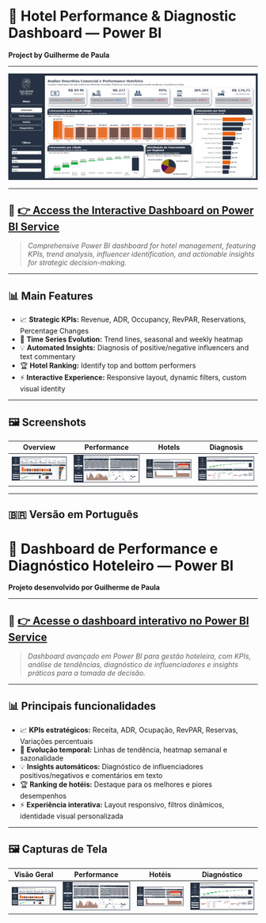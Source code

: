 # 🏨 Hotel Performance & Diagnostic Dashboard — Power BI

**Project by Guilherme de Paula**

---

![Banner](https://github.com/Guid3Paula/dashboard-performance-hotelaria-powerbi/blob/main/Captura%20de%20tela%202025-06-05%20175509.png)

---

## 🚀 [👉 Access the Interactive Dashboard on Power BI Service](https://app.powerbi.com/view?r=eyJrIjoiN2Q0MGJhZmMtMzU5Mi00YWIwLTg2OGYtZDMxNDM0NzBjODAwIiwidCI6IjczOWQ2MjAxLTg5MTMtNGJjOC1hZWI3LWU2YjQzOTQ5ODI2ZCJ9)

> _Comprehensive Power BI dashboard for hotel management, featuring KPIs, trend analysis, influencer identification, and actionable insights for strategic decision-making._

---

## 📊 **Main Features**

- 📈 **Strategic KPIs:** Revenue, ADR, Occupancy, RevPAR, Reservations, Percentage Changes
- 📅 **Time Series Evolution:** Trend lines, seasonal and weekly heatmap
- 💡 **Automated Insights:** Diagnosis of positive/negative influencers and text commentary
- 🏆 **Hotel Ranking:** Identify top and bottom performers
- ⚡ **Interactive Experience:** Responsive layout, dynamic filters, custom visual identity

---

## 🖼️ **Screenshots**

| Overview | Performance | Hotels | Diagnosis |
|:---:|:---:|:---:|:---:|
| ![Overview](https://github.com/Guid3Paula/dashboard-performance-hotelaria-powerbi/blob/main/Captura%20de%20tela%202025-06-05%20175509.png) | ![Performance](https://github.com/Guid3Paula/dashboard-performance-hotelaria-powerbi/blob/main/Captura%20de%20tela%202025-06-05%20175544.png) | ![Hotels](https://github.com/Guid3Paula/dashboard-performance-hotelaria-powerbi/blob/main/Captura%20de%20tela%202025-06-05%20175631.png) | ![Diagnosis](https://github.com/Guid3Paula/dashboard-performance-hotelaria-powerbi/blob/main/Captura%20de%20tela%202025-06-05%20175651.png) |

---

## 🇧🇷 **Versão em Português**

# 🏨 Dashboard de Performance e Diagnóstico Hoteleiro — Power BI

**Projeto desenvolvido por Guilherme de Paula**

---

## 🚀 [👉 Acesse o dashboard interativo no Power BI Service](https://app.powerbi.com/view?r=eyJrIjoiN2Q0MGJhZmMtMzU5Mi00YWIwLTg2OGYtZDMxNDM0NzBjODAwIiwidCI6IjczOWQ2MjAxLTg5MTMtNGJjOC1hZWI3LWU2YjQzOTQ5ODI2ZCJ9)

> _Dashboard avançado em Power BI para gestão hoteleira, com KPIs, análise de tendências, diagnóstico de influenciadores e insights práticos para a tomada de decisão._

---

## 📊 **Principais funcionalidades**

- 📈 **KPIs estratégicos:** Receita, ADR, Ocupação, RevPAR, Reservas, Variações percentuais
- 📅 **Evolução temporal:** Linhas de tendência, heatmap semanal e sazonalidade
- 💡 **Insights automáticos:** Diagnóstico de influenciadores positivos/negativos e comentários em texto
- 🏆 **Ranking de hotéis:** Destaque para os melhores e piores desempenhos
- ⚡ **Experiência interativa:** Layout responsivo, filtros dinâmicos, identidade visual personalizada

---

## 🖼️ **Capturas de Tela**

| Visão Geral | Performance | Hotéis | Diagnóstico |
|:---:|:---:|:---:|:---:|
| ![Overview](https://github.com/Guid3Paula/dashboard-performance-hotelaria-powerbi/blob/main/Captura%20de%20tela%202025-06-05%20175509.png) | ![Performance](https://github.com/Guid3Paula/dashboard-performance-hotelaria-powerbi/blob/main/Captura%20de%20tela%202025-06-05%20175544.png) | ![Hotels](https://github.com/Guid3Paula/dashboard-performance-hotelaria-powerbi/blob/main/Captura%20de%20tela%202025-06-05%20175631.png) | ![Diagnosis](https://github.com/Guid3Paula/dashboard-performance-hotelaria-powerbi/blob/main/Captura%20de%20tela%202025-06-05%20175651.png) |

